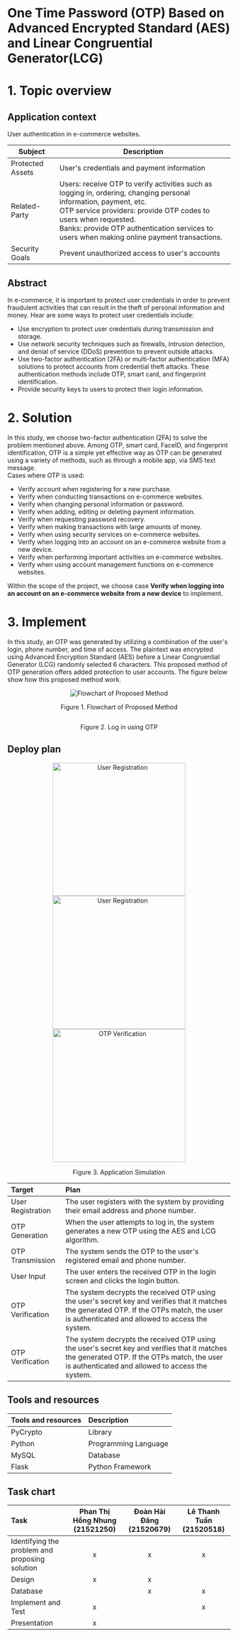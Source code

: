 # One Time Password (OTP) Based on Advanced Encrypted Standard (AES) and Linear Congruential Generator(LCG)

# 1. Topic overview

## Application context
User authentication in e-commerce websites.

| **Subject** | **Description** |
| --- | --- |
| Protected Assets | User's credentials and payment information |
| Related-Party | Users: receive OTP to verify activities such as logging in, ordering, changing personal information, payment, etc. <br />OTP service providers: provide OTP codes to users when requested. <br />Banks: provide OTP authentication services to users when making online payment transactions. |
| Security Goals | Prevent unauthorized access to user's accounts |
  
## Abstract
In e-commerce, it is important to protect user credentials in order to prevent fraudulent activities that can result in the theft of personal information and money. Hear are some ways to protect user credentials include:
- Use encryption to protect user credentials during transmission and storage.
- Use network security techniques such as firewalls, intrusion detection, and denial of service (DDoS) prevention to prevent outside attacks.
- Use two-factor authentication (2FA) or multi-factor authentication (MFA) solutions to protect accounts from credential theft attacks. These authentication methods include OTP, smart card, and fingerprint identification.
- Provide security keys to users to protect their login information.

# 2. Solution
In this study, we choose two-factor authentication (2FA) to solve the problem mentioned above. Among OTP, smart card, FaceID, and fingerprint identification, OTP is a simple yet effective way as OTP can be generated using a variety of methods, such as through a mobile app, via SMS text message. <br/>
Cases where OTP is used:
- Verify account when registering for a new purchase.
- Verify when conducting transactions on e-commerce websites.
- Verify when changing personal information or password.
- Verify when adding, editing or deleting payment information.
- Verify when requesting password recovery.
- Verify when making transactions with large amounts of money.
- Verify when using security services on e-commerce websites.
- Verify when logging into an account on an e-commerce website from a new device.
- Verify when performing important activities on e-commerce websites.
- Verify when using account management functions on e-commerce websites.

Within the scope of the project, we choose case **Verify when logging into an account on an e-commerce website from a new device** to implement. 

# 3. Implement
In this study, an OTP was generated by utilizing a combination of the user's login, phone number, and time of access. The plaintext was encrypted using Advanced Encryption Standard (AES) before a Linear Congruential Generator (LCG) randomly selected 6 characters. This proposed method of OTP generation offers added protection to user accounts. The figure below show how this proposed method work.

<p align="center">
  <img src="https://user-images.githubusercontent.com/91709484/226950629-447f4951-4ad7-4201-ba9b-305d284bc74c.png" alt="Flowchart of Proposed Method"/>
</p>
<p align="center" dir="auto">
Figure 1. Flowchart of Proposed Method
</p>

<p align="center">
  <img src="https://user-images.githubusercontent.com/91709484/226949108-ca00038b-3084-4ea6-a071-932d4e7e798a.jpg" alt=""/>
</p>
<p align="center" dir="auto">
Figure 2. Log in using OTP
</p>

## Deploy plan

<p align="center">
  <img src="https://user-images.githubusercontent.com/90460805/227756600-ee73fda6-398c-4110-bf71-e0740cbda8ea.png" alt="User Registration" width="300"/>
  
  <img src="https://user-images.githubusercontent.com/90460805/227756354-8f9904e5-a458-4213-adc5-e25aaeab3491.png" alt="User Registration" width="300"/>
  
  <img src="https://user-images.githubusercontent.com/90460805/227756247-19834a63-dfcf-4dd5-99ca-e33f8ee1d5fb.png" alt="OTP Verification" width="300"/>
</p>
<p align="center" dir="auto">
Figure 3. Application Simulation 


| **Target** | **Plan** |
| :--- | :--- |
| User Registration | The user registers with the system by providing their email address and phone number. |
| OTP Generation | When the user attempts to log in, the system generates a new OTP using the AES and LCG algorithm. |
| OTP Transmission | The system sends the OTP to the user's registered email and phone number. |
| User Input | The user enters the received OTP in the login screen and clicks the login button. |
| OTP Verification | The system decrypts the received OTP using the user's secret key and verifies that it matches the generated OTP. If the OTPs match, the user is authenticated and allowed to access the system. |
| OTP Verification | The system decrypts the received OTP using the user's secret key and verifies that it matches the generated OTP. If the OTPs match, the user is authenticated and allowed to access the system. |


## Tools and resources
| **Tools and resources** | **Description** |
| :--- | :--- |
| PyCrypto | Library |
| Python | Programming Language |
|MySQL  | Database |
| Flask | Python Framework |

## Task chart
| Task | Phan Thị Hồng Nhung (21521250) | Đoàn Hải Đăng (21520679) | Lê Thanh Tuấn (21520518) |
| :--- | :---: | :---: | :---: |
| Identifying the problem and proposing solution | x | x | x |
| Design | x | x |  |
| Database |  | x | x |
| Implement and Test | x |  | x |
| Presentation | x |  |  |
